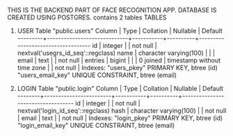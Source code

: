 THIS IS THE BACKEND PART OF FACE RECOGNITION APP.
DATABASE IS CREATED USING POSTGRES.
contains 2 tables 
TABLES 
 1. USER                                       Table "public.users"
 Column  |            Type             | Collation | Nullable |              Default
---------+-----------------------------+-----------+----------+-----------------------------------
 id      | integer                     |           | not null | nextval('usegrs_id_seq'::regclass)
 name    | character varying(100)      |           |          |
 email   | text                        |           | not null |
 entries | bigint                      |           |          | 0
 joined  | timestamp without time zone |           | not null |
Indexes:
    "users_pkey" PRIMARY KEY, btree (id)
    "users_email_key" UNIQUE CONSTRAINT, btree (email)



2. LOGIN 
                                       Table "public.login"
 Column |          Type          | Collation | Nullable |              Default
--------+------------------------+-----------+----------+-----------------------------------
 id     | integer                |           | not null | nextval('login_id_seq'::regclass)
 hash   | character varying(100) |           | not null |
 email  | text                   |           | not null |
Indexes:
    "login_pkey" PRIMARY KEY, btree (id)
    "login_email_key" UNIQUE CONSTRAINT, btree (email)    